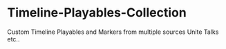 # Timeline-Playables-Collection
Custom Timeline Playables and Markers from multiple sources Unite Talks etc.. 
